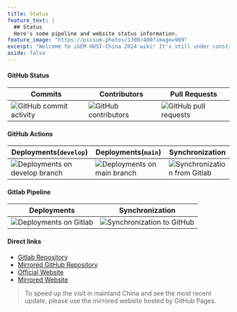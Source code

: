 ```yaml
---
title: Status
feature_text: |
  ## Status
  Here's some pipeline and website status information.
feature_image: "https://picsum.photos/1300/400?image=989"
excerpt: "Welcome to iGEM HUST-China 2024 wiki! It's still under construction. Please stay tuned for more information."
aside: false
---
```


#### GitHub Status

| Commits | Contributors | Pull Requests|
|---------|--------------|--------------|
| ![GitHub commit activity](https://img.shields.io/github/commit-activity/t/Lucas04-nhr/HUST-China_2024) | ![GitHub contributors](https://img.shields.io/github/contributors/Lucas04-nhr/HUST-China_2024) | ![GitHub pull requests](https://img.shields.io/github/issues-pr/Lucas04-nhr/HUST-China_2024) |

#### GitHub Actions

| Deployments(`develop`) | Deployments(`main`) | Synchronization |
|------------------------|---------------------|-----------------|
| ![Deployments on develop branch](https://img.shields.io/github/actions/workflow/status/Lucas04-nhr/HUST-China_2024/jekyll_gh_pages.yaml?branch=develop) | ![Deployments on main branch](https://img.shields.io/github/actions/workflow/status/Lucas04-nhr/HUST-China_2024/jekyll_gh_pages.yaml?branch=main) | ![Synchronization from Gitlab](https://img.shields.io/github/actions/workflow/status/Lucas04-nhr/HUST-China_2024/sync_from_gitlab.yaml?label=Synchronization) |

#### Gitlab Pipeline

| Deployments | Synchronization |
|-------------|-----------------|
| ![Deployments on Gitlab](https://gitlab.igem.org/2024/hust-china/badges/main/pipeline.svg) | ![Synchronization to GitHub](https://img.shields.io/github/actions/workflow/status/Lucas04-nhr/HUST-China_2024/pull_to_gitlab.yaml?label=Synchronization) |

#### Direct links

- <a href="https://gitlab.igem.org/2024/hust-china" target="_blank">Gitlab Repository</a>
- <a href="https://github.com/Lucas04-nhr/HUST-China_2024" target="_blank">Mirrored GitHub Repository</a>
- <a href="https://2024.igem.org/hust-china" target="_blank">Official Website</a>
- <a href="https://igem.lucas04.xyz/" target="_blank">Mirrored Website</a>

> To speed up the visit in mainland China and see the most recent update, please use the mirrored website hosted by GitHub Pages.

